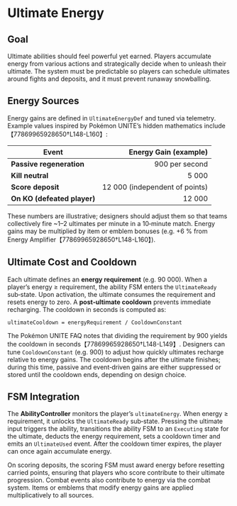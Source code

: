 # Ultimate Energy

## Goal

Ultimate abilities should feel powerful yet earned.  Players accumulate energy from various actions and strategically decide when to unleash their ultimate.  The system must be predictable so players can schedule ultimates around fights and deposits, and it must prevent runaway snowballing.

## Energy Sources

Energy gains are defined in `UltimateEnergyDef` and tuned via telemetry.  Example values inspired by Pokémon UNITE’s hidden mathematics include【77869965928650†L148-L160】:

| Event | Energy Gain (example) |
|---|---:|
| **Passive regeneration** | 900 per second |
| **Kill neutral** | 5 000 |
| **Score deposit** | 12 000 (independent of points) |
| **On KO (defeated player)** | 12 000 |

These numbers are illustrative; designers should adjust them so that teams collectively fire ~1–2 ultimates per minute in a 10‑minute match.  Energy gains may be multiplied by item or emblem bonuses (e.g. +6 % from Energy Amplifier【77869965928650†L148-L160】).

## Ultimate Cost and Cooldown

Each ultimate defines an **energy requirement** (e.g. 90 000).  When a player’s energy ≥ requirement, the ability FSM enters the `UltimateReady` sub‑state.  Upon activation, the ultimate consumes the requirement and resets energy to zero.  A **post‑ultimate cooldown** prevents immediate recharging.  The cooldown in seconds is computed as:

```
ultimateCooldown = energyRequirement / CooldownConstant
```

The Pokémon UNITE FAQ notes that dividing the requirement by 900 yields the cooldown in seconds【77869965928650†L148-L149】.  Designers can tune `CooldownConstant` (e.g. 900) to adjust how quickly ultimates recharge relative to energy gains.  The cooldown begins after the ultimate finishes; during this time, passive and event‑driven gains are either suppressed or stored until the cooldown ends, depending on design choice.

## FSM Integration

The **AbilityController** monitors the player’s `ultimateEnergy`.  When energy ≥ requirement, it unlocks the `UltimateReady` sub‑state.  Pressing the ultimate input triggers the ability, transitions the ability FSM to an `Executing` state for the ultimate, deducts the energy requirement, sets a cooldown timer and emits an `UltimateUsed` event.  After the cooldown timer expires, the player can once again accumulate energy.

On scoring deposits, the scoring FSM must award energy before resetting carried points, ensuring that players who score contribute to their ultimate progression.  Combat events also contribute to energy via the combat system.  Items or emblems that modify energy gains are applied multiplicatively to all sources.
